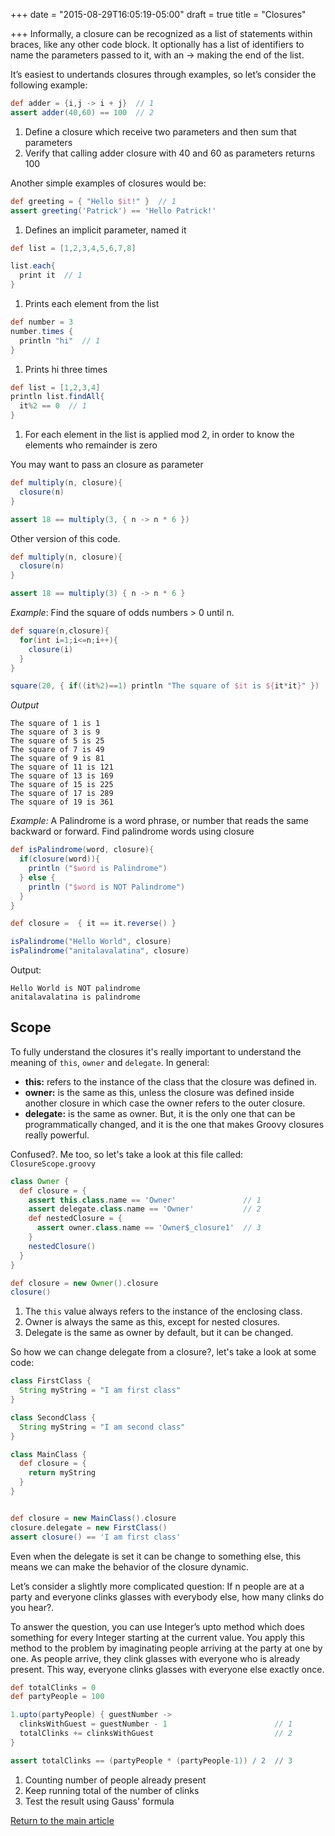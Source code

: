 +++
date = "2015-08-29T16:05:19-05:00"
draft = true
title = "Closures"

+++
Informally, a closure can be recognized as a list of statements within braces, like any other code block. It optionally has a list of identifiers to name the parameters passed to it, with an → making the end of the list.

It’s easiest to undertands closures through examples, so let’s consider the following example:

```groovy
def adder = {i,j -> i + j}  // 1
assert adder(40,60) == 100  // 2
```

1. Define a closure which receive two parameters and then sum that parameters
2. Verify that calling adder closure with 40 and 60 as parameters returns 100

Another simple examples of closures would be:

```groovy
def greeting = { "Hello $it!" }  // 1
assert greeting('Patrick') == 'Hello Patrick!'
```

1. Defines an implicit parameter, named it

```groovy
def list = [1,2,3,4,5,6,7,8]

list.each{
  print it  // 1
}
```

1. Prints each element from the list

```groovy
def number = 3
number.times {
  println "hi"  // 1
}
```

1. Prints hi three times

```groovy
def list = [1,2,3,4]
println list.findAll{
  it%2 == 0  // 1
}
```

1. For each element in the list is applied mod 2, in order to know the elements who remainder is zero

You may want to pass an closure as parameter

```groovy
def multiply(n, closure){
  closure(n)
}

assert 18 == multiply(3, { n -> n * 6 })
```

Other version of this code.

```groovy
def multiply(n, closure){
  closure(n)
}

assert 18 == multiply(3) { n -> n * 6 }
```

*Example*: Find the square of odds numbers > 0 until n.

```groovy
def square(n,closure){
  for(int i=1;i<=n;i++){
    closure(i)
  }
}

square(20, { if((it%2)==1) println "The square of $it is ${it*it}" })
```

*Output*

```
The square of 1 is 1
The square of 3 is 9
The square of 5 is 25
The square of 7 is 49
The square of 9 is 81
The square of 11 is 121
The square of 13 is 169
The square of 15 is 225
The square of 17 is 289
The square of 19 is 361
```

*Example:* A Palindrome is a word phrase, or number that reads the same backward or forward. Find palindrome words using closure

```groovy
def isPalindrome(word, closure){
  if(closure(word)){
    println ("$word is Palindrome")
  } else {
    println ("$word is NOT Palindrome")
  }
}

def closure =  { it == it.reverse() }

isPalindrome("Hello World", closure)
isPalindrome("anitalavalatina", closure)
```

Output:

```
Hello World is NOT palindrome
anitalavalatina is palindrome
```

## Scope

To fully understand the closures it's really important to understand the meaning of `this`, `owner` and `delegate`. In general:

* **this:** refers to the instance of the class that the closure was defined in.
* **owner:** is the same as this, unless the closure was defined inside another closure in which case the owner refers to the outer closure.
* **delegate:** is the same as owner. But, it is the only one that can be programmatically changed, and it is the one that makes Groovy closures really powerful.

Confused?. Me too, so let's take a look at this file called: `ClosureScope.groovy`

```groovy
class Owner {
  def closure = {
    assert this.class.name == 'Owner'               // 1
    assert delegate.class.name == 'Owner'           // 2
    def nestedClosure = {
      assert owner.class.name == 'Owner$_closure1'  // 3
    }
    nestedClosure()
  }
}

def closure = new Owner().closure
closure()
```


1. The `this` value always refers to the instance of the enclosing class.
2. Owner is always the same as this, except for nested closures.
3. Delegate is the same as owner by default, but it can be changed.

So how we can change delegate from a closure?, let's take a look at some code:

```groovy
class FirstClass {
  String myString = "I am first class"
}

class SecondClass {
  String myString = "I am second class"
}

class MainClass {
  def closure = {
    return myString
  }
}


def closure = new MainClass().closure
closure.delegate = new FirstClass()
assert closure() == 'I am first class'
```

Even when the delegate is set it can be change to something else, this means we can make the behavior of the closure dynamic.

Let’s consider a slightly more complicated question: If n people are at a party and everyone clinks glasses with everybody else, how many clinks do you hear?.

To answer the question, you can use Integer’s upto method which does something for every Integer starting at the current value. You apply this method to the problem by imaginating people arriving at the party at one by one. As people arrive, they clink glasses with everyone who is already present. This way, everyone clinks glasses with everyone else exactly once.

```groovy
def totalClinks = 0
def partyPeople = 100

1.upto(partyPeople) { guestNumber ->
  clinksWithGuest = guestNumber - 1                        // 1
  totalClinks += clinksWithGuest                           // 2
}

assert totalClinks == (partyPeople * (partyPeople-1)) / 2  // 3
```

1. Counting number of people already present
2. Keep running total of the number of clinks
3. Test the result using Gauss' formula


[Return to the main article](/techtalk/groovy)
